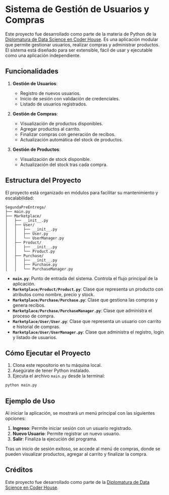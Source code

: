 # Sistema de Gestión de Usuarios y Compras

Este proyecto fue desarrollado como parte de la materia de Python de la [Diplomatura de Data Science en Coder House](https://www.coderhouse.com/ar/diplomaturas/data/). Es una aplicación modular que permite gestionar usuarios, realizar compras y administrar productos. El sistema está diseñado para ser extensible, fácil de usar y ejecutable como una aplicación independiente.

## Funcionalidades

1. **Gestión de Usuarios**:
   - Registro de nuevos usuarios.
   - Inicio de sesión con validación de credenciales.
   - Listado de usuarios registrados.

2. **Gestión de Compras**:
   - Visualización de productos disponibles.
   - Agregar productos al carrito.
   - Finalizar compras con generación de recibos.
   - Actualización automática del stock de productos.

3. **Gestión de Productos**:
   - Visualización de stock disponible.
   - Actualización del stock tras cada compra.

## Estructura del Proyecto

El proyecto está organizado en módulos para facilitar su mantenimiento y escalabilidad:

```
SegundaPreEntrega/
├── main.py
├── Marketplace/
│   ├── __init__.py
│   ├── User/
│   │   ├── __init__.py
│   │   ├── User.py
│   │   └── UserManager.py
│   ├── Product/
│   │   ├── __init__.py
│   │   └── Product.py
│   ├── Purchase/
│   │   ├── __init__.py
│   │   ├── Purchase.py
│   │   └── PurchaseManager.py

```

- **`main.py`**: Punto de entrada del sistema. Controla el flujo principal de la aplicación.
- **`Marketplace/Product/Product.py`**: Clase que representa un producto con atributos como nombre, precio y stock.
- **`Marketplace/Purchase/Purchase.py`**: Clase que gestiona las compras y genera recibos.
- **`Marketplace/Purchase/PurchaseManager.py`**: Clase que administra el proceso de compra.
- **`Marketplace/User/User.py`**: Clase que representa un usuario con carrito e historial de compras.
- **`Marketplace/User/UserManager.py`**: Clase que administra el registro, login y listado de usuarios.

## Cómo Ejecutar el Proyecto

1. Clona este repositorio en tu máquina local.
2. Asegúrate de tener Python instalado.
3. Ejecuta el archivo `main.py` desde la terminal:

```bash
python main.py
```

## Ejemplo de Uso

Al iniciar la aplicación, se mostrará un menú principal con las siguientes opciones:

1. **Ingreso**: Permite iniciar sesión con un usuario registrado.
2. **Nuevo Usuario**: Permite registrar un nuevo usuario.
3. **Salir**: Finaliza la ejecución del programa.

Tras un inicio de sesión exitoso, se accede al menú de compras, donde se pueden visualizar productos, agregar al carrito y finalizar la compra.

## Créditos

Este proyecto fue desarrollado como parte de la [Diplomatura de Data Science en Coder House](https://www.coderhouse.com/ar/diplomaturas/data/).